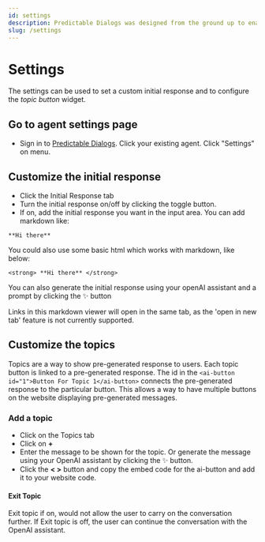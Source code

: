 ```yaml
---
id: settings
description: Predictable Dialogs was designed from the ground up to enable the easy design and embedding of AI agents into websites.
slug: /settings
---
```


# Settings
The settings can be used to set a custom initial response and to configure the *topic button* widget.

## Go to agent settings page
- Sign in to [Predictable Dialogs](https://predictabledialogs.com/sign-in). Click your existing agent. Click "Settings" on menu.

## Customize the initial response
- Click the Initial Response tab
- Turn the initial response on/off by clicking the toggle button.
- If on, add the initial response you want in the input area. You can add markdown like:
```
**Hi there**
```
You could also use some basic html which works with markdown, like below: 
```
<strong> **Hi there** </strong>
```

You can also generate the initial response using your openAI assistant and a prompt by clicking the ✨ button

Links in this markdown viewer will open in the same tab, as the 'open in new tab' feature is not currently supported.


## Customize the topics

Topics are a way to show pre-generated response to users. 
Each topic button is linked to a pre-generated response. The id in the 
`<ai-button id="1">Button For Topic 1</ai-button>` connects the pre-generated response to the particular button. This allows a way to have multiple buttons on the website displaying pre-generated messages.

### Add a topic
- Click on the Topics tab
- Click on **+**
- Enter the message to be shown for the topic. Or generate the message using your OpenAI assistant by clicking the ✨ button.
- Click the **< >** button and copy the embed code for the ai-button and add it to your website code.


#### Exit Topic
Exit topic if on, would not allow the user to carry on the conversation further. If Exit topic is off, the user can continue the conversation with the OpenAI assistant.